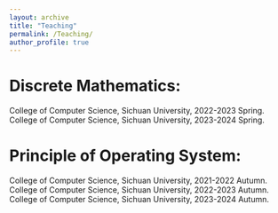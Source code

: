 ```yaml
---
layout: archive
title: "Teaching"
permalink: /Teaching/
author_profile: true
---
```

Discrete Mathematics:
=======
College of Computer Science, Sichuan University, 2022-2023 Spring.<br>
College of Computer Science, Sichuan University, 2023-2024 Spring.

Principle of Operating System:
=======
College of Computer Science, Sichuan University, 2021-2022 Autumn.<br>
College of Computer Science, Sichuan University, 2022-2023 Autumn.<br>
College of Computer Science, Sichuan University, 2023-2024 Autumn.
